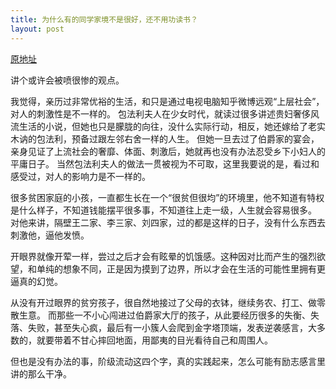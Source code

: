 ```yaml
---
title: 为什么有的同学家境不是很好，还不用功读书？
layout: post
---
```


[原地址](https://www.zhihu.com/question/35854666/answer/65642257)

讲个或许会被喷很惨的观点。

我觉得，亲历过非常优裕的生活，和只是通过电视电脑知乎微博远观“上层社会”，对人的刺激性是不一样的。 
包法利夫人在少女时代，就读过很多讲述贵妇奢侈风流生活的小说，但她也只是朦胧的向往，没什么实际行动，相反，她还嫁给了老实木讷的包法利，预备过跟左邻右舍一样的人生。 
但她一旦去过了伯爵家的宴会，亲身见证了上流社会的奢靡、体面、刺激后，她就再也没有办法忍受乡下小妇人的平庸日子。 
当然包法利夫人的做法一贯被视为不可取，这里我要说的是，看过和感受过，对人的影响力是不一样的。

很多贫困家庭的小孩，一直都生长在一个“很贫但很均”的环境里，他不知道有特权是什么样子，不知道钱能摆平很多事，不知道往上走一级，人生就会容易很多。 
对他来讲，隔壁王二家、李三家、刘四家，过的都是这样的日子，没有什么东西去刺激他，逼他发愤。

开眼界就像开荤一样，尝过之后才会有眩晕的饥饿感。这种因对比而产生的强烈欲望，和单纯的想象不同，正是因为摸到了边界，所以才会在生活的可能性里拥有更逼真的幻觉。


从没有开过眼界的贫穷孩子，很自然地接过了父母的衣钵，继续务农、打工、做零散生意。 
而那些一不小心闯进过伯爵家大厅的孩子，从此要经历很多的失衡、失落、失败，甚至失心疯，最后有一小簇人会爬到金字塔顶端，发表逆袭感言，大多数的，就要带着不甘心摔回地面，用鄙夷的目光看待自己和周围人。

但也是没有办法的事，阶级流动这四个字，真的实践起来，怎么可能有励志感言里讲的那么干净。